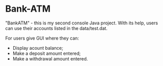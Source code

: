 # Bank-ATM
"BankATM" - this is my second console Java project. 
With its help, users can use their accounts listed in the data/test.dat. 

For users give GUI where they can:
- Display acount balance;
- Make a deposit amount entered;
- Make a withdrawal amount entered.

